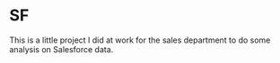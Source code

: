 # SF

This is a little project I did at work for the sales department to do some analysis on Salesforce data.
